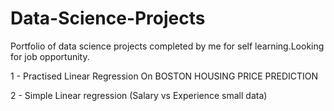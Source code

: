 # Data-Science-Projects
Portfolio of data science projects completed by me for self learning.Looking for job opportunity.


1 - Practised Linear Regression On BOSTON HOUSING PRICE PREDICTION

2 - Simple Linear regression (Salary vs Experience small data)


